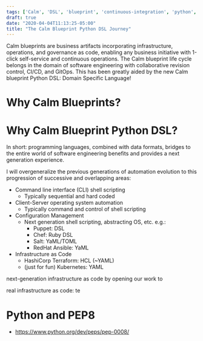 ```yaml
---
tags: ['Calm', 'DSL', 'blueprint', 'continuous-integration', 'python', 'GitOps']
draft: true
date: "2020-04-04T11:13:25-05:00"
title: "The Calm Blueprint Python DSL Journey"
---
```

Calm blueprints are business artifacts incorporating infrastructure, operations, and governance as code, enabling any business initiative with 1-click self-service and continuous operations. The Calm blueprint life cycle belongs in the domain of software engineering with collaborative revision control, CI/CD, and GitOps. This has been greatly aided by the new Calm blueprint Python DSL: Domain Specific Language!
<!--more-->

# Why Calm Blueprints?

# Why Calm Blueprint Python DSL?

In short: programming languages, combined with data formats, bridges to the entire world of software engineering benefits and provides a next generation experience.

I will overgeneralize the previous generations of automation evolution to this progression of successive and overlapping areas:

- Command line interface (CLI) shell scripting
  - Typically sequential and hard coded
- Client-Server operating system automation
  - Typically command and control of shell scripting
- Configuration Management
  - Next generation shell scripting, abstracting OS, etc. e.g.:
    - Puppet: DSL
    - Chef: Ruby DSL
    - Salt: YaML/TOML
    - RedHat Ansible: YaML
- Infrastructure as Code
  - HashiCorp Terraform: HCL (~YAML)
  - (just for fun) Kubernetes: YAML

 next-generation infrastructure as code by opening our work to

 real infrastructure as code: te

# Python and PEP8

- https://www.python.org/dev/peps/pep-0008/
